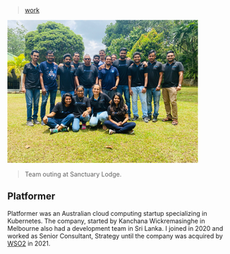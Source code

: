 > [work](./)

![platformer](photos/platformer.png)

> Team outing at Sanctuary Lodge.

## Platformer

Platformer was an Australian cloud computing startup specializing in Kubernetes.  The company, started by Kanchana Wickremasinghe in Melbourne also had a development team in Sri Lanka.  I joined in 2020 and worked as Senior Consultant, Strategy until the company was acquired by [WSO2](https://wso2.com) in 2021.
